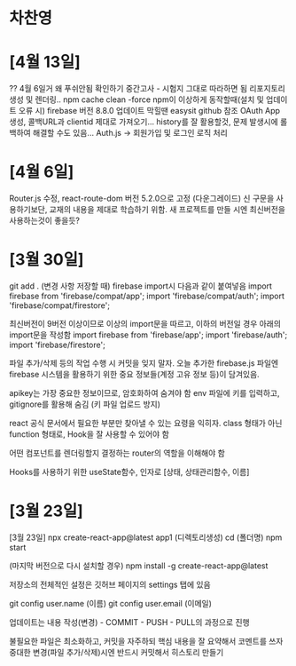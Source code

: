 # 차찬영

# [4월 13일]
?? 4월 6일거 왜 푸쉬안됨
확인하기
중간고사 - 시험지 그대로 따라하면 됨
리포지토리 생성 및 렌더링..
npm cache clean -force
npm이 이상하게 동작할때(설치 및 업데이트 오류 시)
firebase 버전 8.8.0 업데이트
막힐땐 easysit github 참조
OAuth App 생성, 콜백URL과 clientid 제대로 가져오기...
history를 잘 활용할것, 문제 발생시에 롤백하여 해결할 수도 있음...
Auth.js -> 회원가입 및 로그인 로직 처리


# [4월 6일]
Router.js 수정, react-route-dom 버전 5.2.0으로 고정 (다운그레이드)
신 구문을 사용하기보단, 교재의 내용을 제대로 학습하기 위함.
새 프로젝트를 만들 시엔 최신버전을 사용하는것이 좋을듯?

# [3월 30일]
git add . (변경 사항 저장할 때)
firebase import시 다음과 같이 붙여넣음
import firebase from 'firebase/compat/app';
import 'firebase/compat/auth';
import 'firebase/compat/firestore';

최신버전이 9버전 이상이므로 이상의 import문을 따르고,
이하의 버전일 경우 아래의 import문을 작성함
import firebase from 'firebase/app';
import 'firebase/auth';
import 'firebase/firestore';

파일 추가/삭제 등의 작업 수행 시 커밋을 잊지 말자.
오늘 추가한 firebase.js 파일엔 firebase 시스템을 활용하기 위한 중요 정보들(계정 고유 정보 등)이 담겨있음.

apikey는 가장 중요한 정보이므로, 암호화하여 숨겨야 함
env 파일에 키를 입력하고, gitignore를 활용해 숨김 (키 파일 업로드 방지)

react 공식 문서에서 필요한 부분만 찾아낼 수 있는 요령을 익히자.
class 형태가 아닌 function 형태로, Hook을 잘 사용할 수 있어야 함

어떤 컴포넌트를 렌더링할지 결정하는 router의 역할을 이해해야 함

Hooks를 사용하기 위한 useState함수, 인자로 [상태, 상태관리함수, 이름]

# [3월 23일]

[3월 23일]
npx create-react-app@latest app1 (디렉토리생성)
cd (폴더명)
npm start

(마지막 버전으로 다시 설치할 경우)
npm install -g create-react-app@latest

저장소의 전체적인 설정은 깃허브 페이지의 settings 탭에 있음

git config user.name (이름)
git config user.email (이메일)

업데이트는 내용 작성(변경) - COMMIT - PUSH - PULL의 과정으로 진행

불필요한 파일은 최소화하고,
커밋을 자주하되 핵심 내용을 잘 요약해서 코멘트를 쓰자
중대한 변경(파일 추가/삭제)시엔 반드시 커밋해서 히스토리 만들기